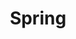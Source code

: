 ---
layout: tag-blog
title: Spring
slug: spring
category: framework
menu: false
order: 1
#header-img: "/img/spring-logo.png"
---